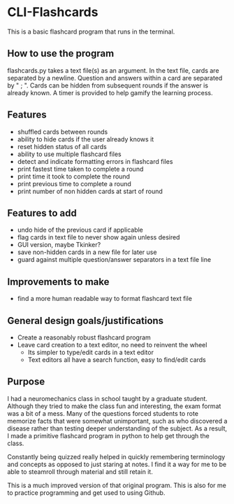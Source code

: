 # CLI-Flashcards

This is a basic flashcard program that runs in the terminal. 

## How to use the program
flashcards.py takes a text file(s) as an argument.
In the text file, cards are separated by a newline.
Question and answers within a card are separated by " ; ".
Cards can be hidden from subsequent rounds if the answer is already known.
A timer is provided to help gamify the learning process.

## Features
- shuffled cards between rounds
- ability to hide cards if the user already knows it
- reset hidden status of all cards
- ability to use multiple flashcard files
- detect and indicate formatting errors in flashcard files
- print fastest time taken to complete a round
- print time it took to complete the round
- print previous time to complete a round
- print number of non hidden cards at start of round

## Features to add
- undo hide of the previous card if applicable
- flag cards in text file to never show again unless desired
- GUI version, maybe Tkinker?
- save non-hidden cards in a new file for later use
- guard against multiple question/answer separators in a text file line

## Improvements to make
- find a more human readable way to format flashcard text file

## General design goals/justifications
- Create a reasonably robust flashcard program
- Leave card creation to a text editor, no need to reinvent the wheel
  - Its simpler to type/edit cards in a text editor
  - Text editors all have a search function, easy to find/edit cards

## Purpose
I had a neuromechanics class in school taught by a graduate student. Although they tried to make the class fun and interesting, the exam format was a bit of a mess. Many of the questions forced students to rote memorize facts that were somewhat unimportant, such as who discovered a disease rather than testing deeper understanding of the subject. As a result, I made a primitive flashcard program in python to help get through the class. 

Constantly being quizzed really helped in quickly remembering terminology and concepts as opposed to just staring at notes. I find it a way for me to be able to steamroll through material and still retain it.

This is a much improved version of that original program. This is also for me to practice programming and get used to using Github.